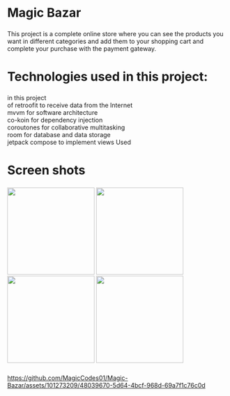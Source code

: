 <h1 align="left">Magic Bazar</h1>

###

<p align="left">This project is a complete online store where you can see the products you want in different categories and add them to your shopping cart and complete your purchase with the payment gateway.</p>

###

<h1 align="left">Technologies used in this project:</h1>

###

<p align="left">in this project<br>of retroofit to receive data from the Internet<br>mvvm for software architecture<br>co-koin for dependency injection<br>coroutones for collaborative multitasking<br>room for database and data storage<br>jetpack compose to implement views Used</p>

###

<h1 align="left">Screen shots</h1>

###

<p float="left">
  <img src="https://github.com/MagicCodes01/Magic-Bazar/assets/101273209/17ce0f1c-baa6-4a68-bfdd-9231a7369228" width="200" />
  <img src="https://github.com/MagicCodes01/Magic-Bazar/assets/101273209/93ec857c-5b84-4c01-8e13-ee9fc876bbff" width="200" />
  <img src="https://github.com/MagicCodes01/Magic-Bazar/assets/101273209/8f732c2b-9493-40b5-80c0-ff3f1aea46b9" width="200" />
  <img src="https://github.com/MagicCodes01/Magic-Bazar/assets/101273209/1248eca8-6f3d-444a-a94b-00f507eee447" width="200" />
 </p>

###



https://github.com/MagicCodes01/Magic-Bazar/assets/101273209/48039670-5d64-4bcf-968d-69a7f1c76c0d




###

